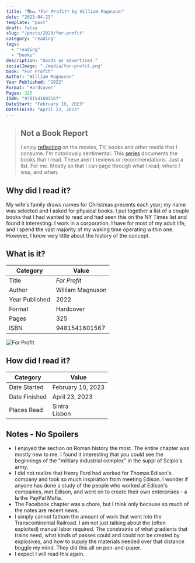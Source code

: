 ```yaml
---
title: "📚💵 *For Profit* by William Magnuson"
date: "2023-04-23"
template: "post"
draft: false
slug: "/posts/2023/for-profit"
category: "reading"
tags:
  - "reading"
  - "books"
description: "Goods as advertised."
socialImage: "./media/for-profit.png"
book: "For Profit"
Author: "William Magnuson"
Year Published: "2022"
Format: "Hardcover"
Pages: 325
ISBN: "9781541601567"
DateStart: "February 10, 2023"
DateFinish: "April 23, 2023"
---
```


> ## Not a Book Report
> I enjoy [reflecting](https://blog.samrhea.com/posts/2019/analyze-media-habits) on the movies, TV, books and other media that I consume. I'm notoriously sentimental. This [series](https://blog.samrhea.com/category/walkthrough) documents the books that I read. These aren't reviews or recommendations. Just a list. For me. Mostly so that I can page through what I read, where I was, and when.

## Why did I read it?
My wife's family draws names for Christmas presents each year; my name was selected and I asked for physical books. I put together a list of a couple books that I had wanted to read and had seen this on the NY Times list and found it interesting. I work in a corporation, I have for most of my adult life, and I spend the vast majority of my waking time operating within one. However, I know very little about the history of the concept.

## What is it?
|Category|Value|
|---|---|
|Title|*For Profit*|
|Author|William Magnuson|
|Year Published|2022|
|Format|Hardcover|
|Pages|325|
|ISBN|9481541601567|

![For Profit](./media/for-profit.png)

## How did I read it?
|Category|Value|
|---|---|
|Date Started|February 10, 2023|
|Date Finished|April 23, 2023|
|Places Read|Sintra<br>Lisbon|

## Notes - No Spoilers
* I enjoyed the section on Roman history the most. The entire chapter was mostly new to me. I found it interesting that you could see the beginnings of the "military industrial complex" in the suppl of Scipio's army.
* I did not realize that Henry Ford had worked for Thomas Edison's company and took so much inspiration from meeting Edison. I wonder if anyone has done a study of the people who worked at Edison's companies, met Edison, and went on to create their own enterprises - a la the PayPal Mafia.
* The Facebook chapter was a chore, but I think only because so much of the notes are recent news.
* I simply cannot fathom the amount of work that went into the Transcontinental Railroad. I am not just talking about the (often exploited) manual labor required. The constraints of what gradients that trains need, what kinds of passes could and could not be created by explosives, and how to supply the materials needed over that distance boggle my mind. They did this all on pen-and-paper.
* I expect I will read this again.
